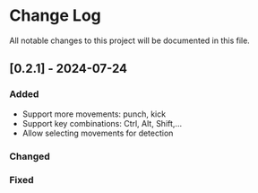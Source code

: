
# Change Log

All notable changes to this project will be documented in this file.

## [0.2.1] - 2024-07-24

### Added

- Support more movements: punch, kick
- Support key combinations: Ctrl, Alt, Shift,...
- Allow selecting movements for detection

### Changed

### Fixed
